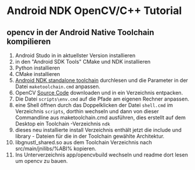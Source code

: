 Android NDK OpenCV/C++ Tutorial
===============================


opencv in der Android Native Toolchain kompilieren
--------------------------------------------------

1. Android Studo in in aktuellster Version installieren
2. in den "Android SDK Tools" CMake und NDK installieren
3. Python installieren
4. CMake installieren
5. [Android NDK standalone toolchain](https://developer.android.com/ndk/guides/standalone_toolchain.html) durchlesen und die Parameter in der Datei ```maketoolchain.cmd``` anpassen. 
6. OpenCV [Source Code](https://github.com/opencv/opencv/releases) downloaden und in ein Verzeichnis entpacken.
4. Die Datei ```scripts\env.cmd``` auf die Pfade am eigenen Rechner anpassen.
4. eine Shell öffnen durch das Doppelklicken der Datei ```shell.cmd``` im Verzeichnis ```scripts```, dorthin wechseln und dann von dieser Commandline aus maketoolchain.cmd ausführen, dies erstellt auf dem Desktop ein Toolchain -Verzeichnis ```ndk```
13. dieses neu installierte install Verzeichnis enthält jetzt die include und library - Dateien für die in der Toolchain gewählte Architektur.
14. libgnustl_shared.so aus dem Toolchain Verzeichnis nach src/main/jnilibs/%ABI% kopieren.
7. Ins Unterverzeichnis app/opencvbuild wechseln und readme dort lesen um opencv zu bauen.

